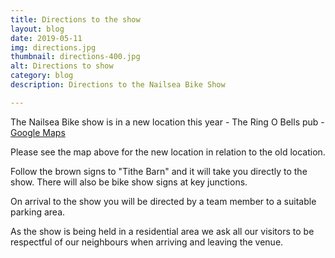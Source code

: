 ```yaml
---
title: Directions to the show
layout: blog
date: 2019-05-11
img: directions.jpg
thumbnail: directions-400.jpg
alt: Directions to show
category: blog
description: Directions to the Nailsea Bike Show

---
```


The Nailsea Bike show is in a new location this year - The Ring O Bells pub - <a href="https://goo.gl/maps/W6MeZ2wZbGC2" target="_blank">Google Maps</a>

Please see the map above for the new location in relation to the old location.

Follow the brown signs to "Tithe Barn" and it will take you directly to the show.  There will also be bike show signs at key junctions.

On arrival to the show you will be directed by a team member to a suitable parking area.

As the show is being held in a residential area we ask all our visitors to be respectful of our neighbours when arriving and leaving the venue.
